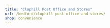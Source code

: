 ```yaml
---
title: "Clophill Post Office and Stores"
url: /bedford/clophill-post-office-and-stores/
shop: convenience
---
```

